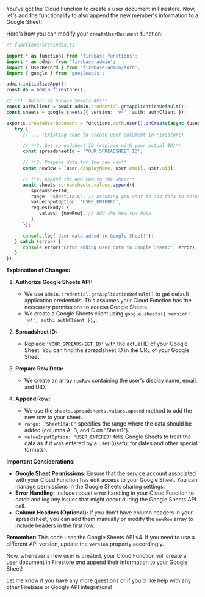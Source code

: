 You've got the Cloud Function to create a user document in Firestore. Now, let's add the functionality to also append the new member's information to a Google Sheet! 

Here's how you can modify your `createUserDocument` function:

```typescript
// functions/src/index.ts

import * as functions from 'firebase-functions';
import * as admin from 'firebase-admin';
import { UserRecord } from 'firebase-admin/auth';
import { google } from 'googleapis';

admin.initializeApp();
const db = admin.firestore();

// **1. Authorize Google Sheets API**
const authClient = await admin.credential.getApplicationDefault(); 
const sheets = google.sheets({ version: 'v4', auth: authClient }); 

exports.createUserDocument = functions.auth.user().onCreate(async (user: UserRecord) => {
   try {
      // ... (Existing code to create user document in Firestore) 

      // **2. Get spreadsheet ID (replace with your actual ID)**
      const spreadsheetId = 'YOUR_SPREADSHEET_ID';

      // **3. Prepare data for the new row**
      const newRow = [user.displayName, user.email, user.uid];

      // **4. Append the new row to the sheet**
      await sheets.spreadsheets.values.append({
         spreadsheetId,
         range: 'Sheet1!A:C', // Assuming you want to add data to columns A, B, and C
         valueInputOption: 'USER_ENTERED', 
         requestBody: {
            values: [newRow], // Add the new row data
         },
      });

      console.log('User data added to Google Sheet!');
   } catch (error) {
      console.error('Error adding user data to Google Sheet:', error);
   }
});
```

**Explanation of Changes:**

1. **Authorize Google Sheets API:**
   - We use `admin.credential.getApplicationDefault()` to get default application credentials. This assumes your Cloud Function has the necessary permissions to access Google Sheets.
   - We create a Google Sheets client using `google.sheets({ version: 'v4', auth: authClient });`.

2. **Spreadsheet ID:**
   - Replace `'YOUR_SPREADSHEET_ID'` with the actual ID of your Google Sheet. You can find the spreadsheet ID in the URL of your Google Sheet.

3. **Prepare Row Data:**
   - We create an array `newRow` containing the user's display name, email, and UID.

4. **Append Row:**
   - We use the `sheets.spreadsheets.values.append` method to add the new row to your sheet. 
   - `range: 'Sheet1!A:C'` specifies the range where the data should be added (columns A, B, and C on "Sheet1").
   - `valueInputOption: 'USER_ENTERED'`  tells Google Sheets to treat the data as if it was entered by a user (useful for dates and other special formats).

**Important Considerations:**

- **Google Sheet Permissions:** Ensure that the service account associated with your Cloud Function has edit access to your Google Sheet. You can manage permissions in the Google Sheets sharing settings.
- **Error Handling:**  Include robust error handling in your Cloud Function to catch and log any issues that might occur during the Google Sheets API call. 
- **Column Headers (Optional):** If you don't have column headers in your spreadsheet, you can add them manually or modify the `newRow` array to include headers in the first row.

**Remember:**  This code uses the Google Sheets API v4. If you need to use a different API version, update the `version` property accordingly.

Now, whenever a new user is created, your Cloud Function will create a user document in Firestore *and* append their information to your Google Sheet! 

Let me know if you have any more questions or if you'd like help with any other Firebase or Google API integrations! 
